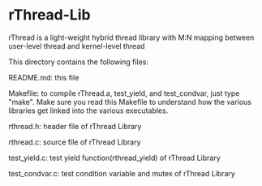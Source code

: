 # rThread-Lib
rThread is a light-weight hybrid thread library with M:N mapping between user-level thread and kernel-level thread

This directory contains the following files:

  README.md:        this file

  Makefile:         to compile rThread.a, test_yield, and test_condvar, 
                    just type "make".  Make sure you read this Makefile 
                    to understand how the various libraries
                    get linked into the various executables.

  rthread.h:        header file of rThread Library

  rthread.c:        source file of rThread Library

  test_yield.c:     test yield function(rthread_yield) of rThread Library

  test_condvar.c:   test condition variable and mutex of rThread Library
